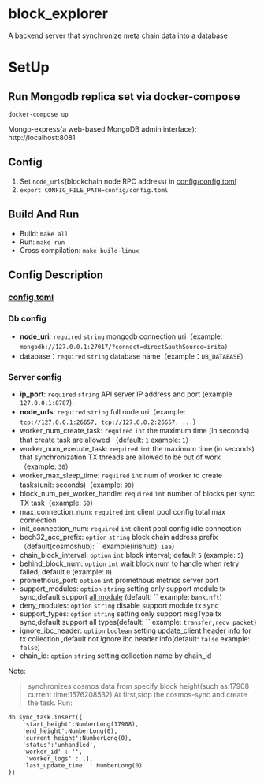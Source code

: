# block_explorer

A backend server that synchronize meta chain data into a database

# SetUp

## Run Mongodb replica set via docker-compose
`docker-compose up`

Mongo-express(a web-based MongoDB admin interface): http://localhost:8081

## Config
1. Set `node_urls`(blockchain node RPC address) in [config/config.toml](./config/config.toml)
2. `export CONFIG_FILE_PATH=config/config.toml`
## Build And Run

- Build: `make all`
- Run: `make run`
- Cross compilation: `make build-linux`

## Config Description

### [config.toml](https://github.com/FiiLabs/block_explorer/blob/master/config/config.toml)

### Db config

- **node_uri**: `required` `string` mongodb connection uri（example: `mongodb://127.0.0.1:27017/?connect=direct&authSource=irita`）
- database：`required` `string` database name（example：`DB_DATABASE`）

### Server config

- **ip_port**: `required` `string` API server IP address and port (example `127.0.0.1:8787`).
- **node_urls**: `required` `string`  full node uri（example: `tcp://127.0.0.1:26657, tcp://127.0.0.2:26657, ...`）
- worker_num_create_task: `required` `int` the maximum time (in seconds) that create task are allowed （default: `1`
  example: `1`）
- worker_num_execute_task: `required` `int` the maximum time (in seconds) that synchronization TX threads are allowed
  to be out of work（example: `30`）
- worker_max_sleep_time: `required` `int` num of worker to create tasks(unit: seconds)（example: `90`）
- block_num_per_worker_handle: `required` `int`  number of blocks per sync TX task（example: `50`）
- max_connection_num: `required` `int` client pool config total max connection
- init_connection_num: `required` `int` client pool config idle connection
- bech32_acc_prefix: `option` `string` block chain address prefix（default(cosmoshub): `` example(irishub): `iaa`）
- chain_block_interval: `option` `int` block interval; default `5` (example: `5`)
- behind_block_num: `option` `int` wait block num to handle when retry failed; default `0` (example: `0`)
- promethous_port: `option` `int` promethous metrics server port
- support_modules: `option` `string` setting only support module tx sync,default
  support [all module](https://github.com/FiiLabs/block_explorer/blob/irishub/1.1.0/libs/msgparser/types.go) (default: ``
  example: `bank,nft`)
- deny_modules: `option` `string` disable support module tx sync
- support_types: `option` `string` setting only support msgType tx sync,default support all types(default: ``
  example: `transfer,recv_packet`)
- ignore_ibc_header: `option` `boolean` setting update_client header info for tx collection ,default not ignore ibc header info(default: `false`
    example: `false`)
- chain_id: `option` `string` setting collection name by chain_id

Note:
> synchronizes cosmos data from specify block height(such as:17908 current time:1576208532)
> At first,stop the cosmos-sync and create the task. Run:

  ```
  db.sync_task.insert({
      'start_height':NumberLong(17908),
      'end_height':NumberLong(0),
      'current_height':NumberLong(0),
      'status':'unhandled',
      'worker_id' : '',
       'worker_logs' : [],
      'last_update_time' : NumberLong(0)
  })
  ```
